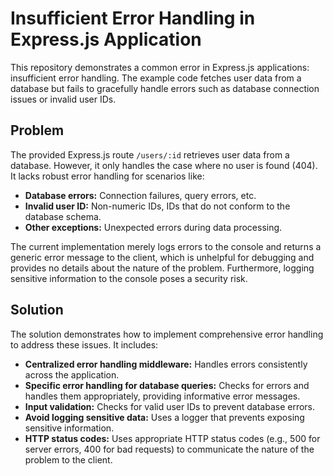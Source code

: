 # Insufficient Error Handling in Express.js Application

This repository demonstrates a common error in Express.js applications: insufficient error handling.  The example code fetches user data from a database but fails to gracefully handle errors such as database connection issues or invalid user IDs.

## Problem

The provided Express.js route `/users/:id` retrieves user data from a database.  However, it only handles the case where no user is found (404).  It lacks robust error handling for scenarios like:

* **Database errors:** Connection failures, query errors, etc.
* **Invalid user ID:** Non-numeric IDs, IDs that do not conform to the database schema.
* **Other exceptions:**  Unexpected errors during data processing.

The current implementation merely logs errors to the console and returns a generic error message to the client, which is unhelpful for debugging and provides no details about the nature of the problem.  Furthermore, logging sensitive information to the console poses a security risk.

## Solution

The solution demonstrates how to implement comprehensive error handling to address these issues.  It includes:

*   **Centralized error handling middleware:**  Handles errors consistently across the application.
*   **Specific error handling for database queries:**  Checks for errors and handles them appropriately, providing informative error messages.
*   **Input validation:**  Checks for valid user IDs to prevent database errors.
*   **Avoid logging sensitive data:**  Uses a logger that prevents exposing sensitive information.
*   **HTTP status codes:** Uses appropriate HTTP status codes (e.g., 500 for server errors, 400 for bad requests) to communicate the nature of the problem to the client.